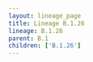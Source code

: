 ```yaml
---
layout: lineage_page
title: Lineage B.1.26
lineage: B.1.26
parent: B.1
children: ['B.1.26']
---
```

